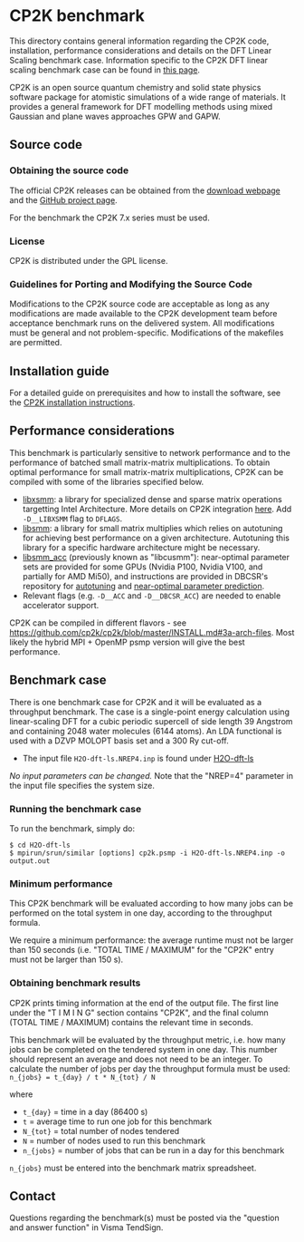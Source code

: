 # CP2K benchmark

This directory contains general information regarding the CP2K code,
installation, performance considerations and details on the DFT Linear 
Scaling benchmark case. Information specific to the CP2K DFT linear 
scaling benchmark case can be found in [this
page](https://github.com/cp2k/cp2k/blob/master/benchmarks/QS_DM_LS/README.md).

CP2K is an open source quantum chemistry and solid state physics
software package for atomistic simulations of a wide range of
materials.  It provides a general framework for DFT modelling methods
using mixed Gaussian and plane waves approaches GPW and GAPW.

## Source code

### Obtaining the source code

The official CP2K releases can be obtained from the [download
webpage](https://www.cp2k.org/download) and the [GitHub project
page](https://github.com/cp2k/cp2k/releases/).

For the benchmark the CP2K 7.x series must be used.

### License

CP2K is distributed under the GPL license.

### Guidelines for Porting and Modifying the Source Code

Modifications to the CP2K source code are acceptable as long as any
modifications are made available to the CP2K development team
before acceptance benchmark runs on the delivered system.
All modifications must be general and not problem-specific.
Modifications of the makefiles are permitted.


## Installation guide

For a detailed guide on prerequisites and how to install the software,
see the [CP2K installation
instructions](https://github.com/cp2k/cp2k/blob/master/INSTALL.md).

## Performance considerations

This benchmark is particularly sensitive to network performance and to
the performance of batched small matrix-matrix multiplications.
To obtain optimal performance for small matrix-matrix multiplications,
CP2K can be compiled with some of the libraries specified below.

- [libxsmm](https://github.com/hfp/libxsmm): a library for specialized
  dense and sparse matrix operations targetting Intel
  Architecture. More details on CP2K integration
  [here](https://github.com/cp2k/cp2k/blob/master/INSTALL.md#2i-libxsmm-optional-improved-performance-for-matrix-multiplication). Add
  ``-D__LIBXSMM`` flag to ``DFLAGS``.
- [libsmm](https://github.com/cp2k/dbcsr/tree/develop/tools/build_libsmm):
  a library for small matrix multiplies which relies on autotuning for
  achieving best performance on a given architecture. Autotuning this
  library for a specific hardware architecture might be necessary.
- [libsmm_acc](https://github.com/cp2k/dbcsr/tree/develop/src/acc/libsmm_acc)
  (previously known as "libcusmm"): near-optimal parameter sets are
  provided for some GPUs (Nvidia P100, Nvidia V100, and partially for
  AMD Mi50), and instructions are provided in DBCSR's repository for
  [autotuning](https://github.com/cp2k/dbcsr/tree/develop/src/acc/libsmm_acc/tune)
  and [near-optimal parameter
  prediction](https://github.com/cp2k/dbcsr/tree/develop/src/acc/libsmm_acc/predict).
- Relevant flags (e.g. ``-D__ACC`` and ``-D__DBCSR_ACC``) are needed
  to enable accelerator support.

CP2K can be compiled in different flavors - see
https://github.com/cp2k/cp2k/blob/master/INSTALL.md#3a-arch-files.
Most likely the hybrid MPI + OpenMP psmp version will give the best
performance.


## Benchmark case

There is one benchmark case for CP2K and it will be evaluated as a
throughput benchmark.  The case is a single-point energy calculation
using linear-scaling DFT for a cubic periodic supercell of side length
39 Angstrom and containing 2048 water molecules (6144 atoms). An LDA
functional is used with a DZVP MOLOPT basis set and a 300 Ry cut-off.

- The input file `H2O-dft-ls.NREP4.inp` is found under [H2O-dft-ls](./H2O-dft-ls)

*No input parameters can be changed.*
Note that the "NREP=4" parameter in the input file specifies the
system size.


### Running the benchmark case

To run the benchmark, simply do:
```
$ cd H2O-dft-ls
$ mpirun/srun/similar [options] cp2k.psmp -i H2O-dft-ls.NREP4.inp -o output.out
```

### Minimum performance

This CP2K benchmark will be evaluated according to how many jobs can 
be performed on the total system in one day, according to the 
throughput formula.

We require a minimum performance: the average runtime must not be
larger than 150 seconds (i.e. "TOTAL TIME / MAXIMUM" for the "CP2K"
entry must not be larger than 150 s).


### Obtaining benchmark results

CP2K prints timing information at the end of the output file.  The
first line under the "T I M I N G" section contains "CP2K", and the
final column (TOTAL TIME / MAXIMUM) contains the relevant time in
seconds.

This benchmark will be evaluated by the throughput metric, i.e. how
many jobs can be completed on the tendered system in one day. 
This number should represent 
an average and does not need to be an integer.
To calculate the number of jobs per day the throughput formula 
must be used:  
`n_{jobs} = t_{day} / t * N_{tot} / N`

where
- `t_{day}` = time in a day (86400 s)
- `t` = average time to run one job for this benchmark
- `N_{tot}` = total number of nodes tendered
- `N` = number of nodes used to run this benchmark
- `n_{jobs}` = number of jobs that can be run in a day for this benchmark 

`n_{jobs}` must be entered into the benchmark matrix spreadsheet.


## Contact

Questions regarding the benchmark(s) must be posted via the "question and answer function" in Visma TendSign.
